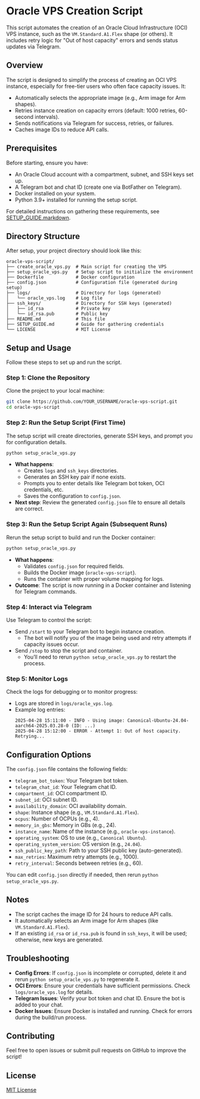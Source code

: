 # Oracle VPS Creation Script

This script automates the creation of an Oracle Cloud Infrastructure (OCI) VPS instance, such as the `VM.Standard.A1.Flex` shape (or others). It includes retry logic for "Out of host capacity" errors and sends status updates via Telegram.

## Overview
The script is designed to simplify the process of creating an OCI VPS instance, especially for free-tier users who often face capacity issues. It:
- Automatically selects the appropriate image (e.g., Arm image for Arm shapes).
- Retries instance creation on capacity errors (default: 1000 retries, 60-second intervals).
- Sends notifications via Telegram for success, retries, or failures.
- Caches image IDs to reduce API calls.

## Prerequisites
Before starting, ensure you have:
- An Oracle Cloud account with a compartment, subnet, and SSH keys set up.
- A Telegram bot and chat ID (create one via BotFather on Telegram).
- Docker installed on your system.
- Python 3.9+ installed for running the setup script.

For detailed instructions on gathering these requirements, see [SETUP_GUIDE.markdown](SETUP_GUIDE.markdown).

## Directory Structure
After setup, your project directory should look like this:
```
oracle-vps-script/
├── create_oracle_vps.py  # Main script for creating the VPS
├── setup_oracle_vps.py   # Setup script to initialize the environment
├── Dockerfile            # Docker configuration
├── config.json           # Configuration file (generated during setup)
├── logs/                 # Directory for logs (generated)
│   └── oracle_vps.log    # Log file
├── ssh_keys/             # Directory for SSH keys (generated)
│   ├── id_rsa            # Private key
│   └── id_rsa.pub        # Public key
├── README.md             # This file
├── SETUP_GUIDE.md        # Guide for gathering credentials
└── LICENSE               # MIT License
```

## Setup and Usage
Follow these steps to set up and run the script.

### Step 1: Clone the Repository
Clone the project to your local machine:
```bash
git clone https://github.com/YOUR_USERNAME/oracle-vps-script.git
cd oracle-vps-script
```

### Step 2: Run the Setup Script (First Time)
The setup script will create directories, generate SSH keys, and prompt you for configuration details.
```bash
python setup_oracle_vps.py
```
- **What happens**:
  - Creates `logs` and `ssh_keys` directories.
  - Generates an SSH key pair if none exists.
  - Prompts you to enter details like Telegram bot token, OCI credentials, etc.
  - Saves the configuration to `config.json`.
- **Next step**: Review the generated `config.json` file to ensure all details are correct.

### Step 3: Run the Setup Script Again (Subsequent Runs)
Rerun the setup script to build and run the Docker container:
```bash
python setup_oracle_vps.py
```
- **What happens**:
  - Validates `config.json` for required fields.
  - Builds the Docker image (`oracle-vps-script`).
  - Runs the container with proper volume mapping for logs.
- **Outcome**: The script is now running in a Docker container and listening for Telegram commands.

### Step 4: Interact via Telegram
Use Telegram to control the script:
- Send `/start` to your Telegram bot to begin instance creation.
  - The bot will notify you of the image being used and retry attempts if capacity issues occur.
- Send `/stop` to stop the script and container.
  - You’ll need to rerun `python setup_oracle_vps.py` to restart the process.

### Step 5: Monitor Logs
Check the logs for debugging or to monitor progress:
- Logs are stored in `logs/oracle_vps.log`.
- Example log entries:
  ```
  2025-04-28 15:11:00 - INFO - Using image: Canonical-Ubuntu-24.04-aarch64-2025.03.28-0 (ID: ...)
  2025-04-28 15:12:00 - ERROR - Attempt 1: Out of host capacity. Retrying...
  ```

## Configuration Options
The `config.json` file contains the following fields:
- `telegram_bot_token`: Your Telegram bot token.
- `telegram_chat_id`: Your Telegram chat ID.
- `compartment_id`: OCI compartment ID.
- `subnet_id`: OCI subnet ID.
- `availability_domain`: OCI availability domain.
- `shape`: Instance shape (e.g., `VM.Standard.A1.Flex`).
- `ocpus`: Number of OCPUs (e.g., 4).
- `memory_in_gbs`: Memory in GBs (e.g., 24).
- `instance_name`: Name of the instance (e.g., `oracle-vps-instance`).
- `operating_system`: OS to use (e.g., `Canonical Ubuntu`).
- `operating_system_version`: OS version (e.g., `24.04`).
- `ssh_public_key_path`: Path to your SSH public key (auto-generated).
- `max_retries`: Maximum retry attempts (e.g., 1000).
- `retry_interval`: Seconds between retries (e.g., 60).

You can edit `config.json` directly if needed, then rerun `python setup_oracle_vps.py`.

## Notes
- The script caches the image ID for 24 hours to reduce API calls.
- It automatically selects an Arm image for Arm shapes (like `VM.Standard.A1.Flex`).
- If an existing `id_rsa` or `id_rsa.pub` is found in `ssh_keys`, it will be used; otherwise, new keys are generated.

## Troubleshooting
- **Config Errors**: If `config.json` is incomplete or corrupted, delete it and rerun `python setup_oracle_vps.py` to regenerate it.
- **OCI Errors**: Ensure your credentials have sufficient permissions. Check `logs/oracle_vps.log` for details.
- **Telegram Issues**: Verify your bot token and chat ID. Ensure the bot is added to your chat.
- **Docker Issues**: Ensure Docker is installed and running. Check for errors during the build/run process.

## Contributing
Feel free to open issues or submit pull requests on GitHub to improve the script!

## License
[MIT License](LICENSE)
